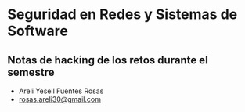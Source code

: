 # Seguridad en Redes y Sistemas de Software

## Notas de hacking de los retos durante el semestre

- Areli Yesell Fuentes Rosas
- rosas.areli30@gmail.com
